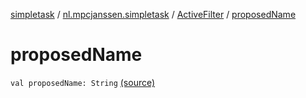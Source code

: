 [simpletask](../../index.md) / [nl.mpcjanssen.simpletask](../index.md) / [ActiveFilter](index.md) / [proposedName](.)

# proposedName

`val proposedName: String` [(source)](https://github.com/mpcjanssen/simpletask-android/blob/master/src/main/java/nl/mpcjanssen/simpletask/ActiveFilter.kt#L164)